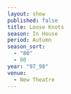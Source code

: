 ```yaml
---
layout: show
published: false
title: Loose Knots
season: In House
period: Autumn
season_sort: 
  - "80"
  - 80
year: "97_98"
venue: 
  - New Theatre
---
```


